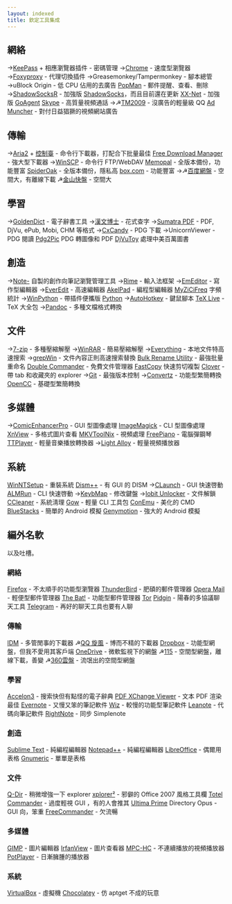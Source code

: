 ```yaml
---
layout: indexed
title: 欽定工具集成
---
```

## 網絡
→<a href="http://keepass.info/" rel="external">KeePass</a> + 相應瀏覽器插件 - 密碼管理
→<a href="http://code.taobao.org/p/mychrome/" rel="external">Chrome</a> - 速度型瀏覽器
→<a href="http://getfoxyproxy.org/" rel="external">Foxyproxy</a> - 代理切換插件
→Greasemonkey/Tampermonkey - 腳本總管
→uBlock Origin - 低 CPU 佔用的去廣告
<a href="http://portableapps.com/apps/internet/popman_portable" rel="external">PopMan</a> - 郵件提醒、查看、刪除
→<a href="https://github.com/breakwa11/shadowsocks-rss" rel="external">ShadowSocksR</a> - 加強版 <a href="https://github.com/shadowsocks/shadowsocks-csharp" rel="external">ShadowSocks</a>，而且目前還在更新
<a href="https://github.com/XX-net/XX-Net" rel="external">XX-Net</a> - 加強版 <a href="https://github.com/goagent/goagent" rel="external">GoAgent</a>
<a href="http://portableapps.com/apps/internet/skype_portable" rel="external">Skype</a> - 高質量視頻通話
→☭<a href="http://www.portableappc.com/internet/tencent-tm-portable/" rel="external">TM2009</a> - 沒廣告的輕量級 QQ
<a href="http://bbs.kafan.cn/thread-1133619-1-1.html" rel="external">Ad Muncher</a> - 對付日益猖獗的視頻網站廣告

## 傳輸
→<a href="http://sourceforge.net/projects/aria2/files/stable/" rel="external">Aria2</a> + <a href="http://aria2c.com/usage.html" rel="external">控制臺</a> - 命令行下載器，打配合下批量最佳
<a href="http://portableapps.com/apps/internet/free-download-manager-portable" rel="external">Free Download Manager</a> - 強大型下載器
→<a href="http://winscp.net/" rel="external">WinSCP</a> - 命令行 FTP/WebDAV
<a href="http://apps.memopal.com/r/?7d78687f7b767c" rel="external">Memopal</a> - 全版本備份，功能豐富
<a href="https://spideroak.com/" rel="external">SpiderOak</a> - 全版本備份，隱私高
<a href="https://box.com" rel="external">box.com</a> - 功能豐富
→☭<a href="http://www.zdfans.com/674.html" rel="external">百度網盤</a> - 空間大，有離線下載
☭<a href="http://www.kuaipan.cn/" rel="external">金山快盤</a> - 空間大

## 學習
→<a href="http://sourceforge.net/projects/goldendict/files/early%20access%20builds/" rel="external">GoldenDict</a> - 電子辭書工具
→<a href="http://hanbox.cnblogs.com/" rel="external">漢文博士</a> - 花式查字
→<a href="http://www.sumatrapdfreader.org/free-pdf-reader.html" rel="external">Sumatra PDF</a> - PDF, DjVu, ePub, Mobi, CHM 等格式
→<a href="http://www.readfree.net/bbs/read.php?tid=4851231&keyword=cxcandy" rel="external">CxCandy</a> - PDG 下載
→UnicornViewer - PDG 閱讀
<a href="http://pan.baidu.com/s/1jGrnmsA" rel="external">Pdg2Pic</a> PDG 轉圖像和 PDF
<a href="http://pan.baidu.com/s/1jGrnmsA" rel="external">DjVuToy</a> 處理中美百萬圖書

## 創造
→<a href="https://github.com/821/Daily/blob/master/Note-.pyw" rel="external">Note-</a> 自製的創作向筆記瀏覽管理工具
→<a href="http://rime.im/download/" rel="external">Rime</a> - 輸入法框架
→<a href="http://120.25.123.149/EmEditor/" rel="external">EmEditor</a> - 寫作型編輯器
→<a href="http://www.everedit.net" rel="external">EverEdit</a> - 高速編輯器
<a href="http://akelpad.sourceforge.net/" rel="external">AkelPad</a> - 編程型編輯器
<a href="http://www.china-language.gov.cn/tools/MyZiCiFreq.rar" rel="external">MyZiCiFreq</a> 字頻統計
→<a href="http://winpython.github.io/" rel="external">WinPython</a> - 帶插件便攜版 <a href="https://www.python.org/" rel="external">Python</a>
→<a href="http://autohotkey.com/" rel="external">AutoHotkey</a> - 鍵鼠腳本
<a href="http://www.tug.org/texlive/" rel="external">TeX Live</a> - TeX 大全包
→<a href="http://pandoc.org/index.html" rel="external">Pandoc</a> - 多種文檔格式轉換

## 文件
→<a href="http://www.7-zip.org/" rel="external">7-zip</a> - 多種壓縮解壓
→<a href="http://www.zdfans.com/778.html" rel="external">WinRAR</a> - 簡易壓縮解壓
→<a href="http://www.voidtools.com/" rel="external">Everything</a> - 本地文件特高速搜索
→<a href="https://sourceforge.net/projects/grepwin/files" rel="external">grepWin</a> - 文件內容正則高速搜索替換
<a href="http://www.bulkrenameutility.co.uk/Download.php" rel="external">Bulk Rename Utility</a> - 最強批量重命名
<a href="http://sourceforge.net/p/doublecmd/wiki/Download/" rel="external">Double Commander</a> - 免費文件管理器
<a href="http://ipmsg.org/tools/fastcopy.html" rel="external">FastCopy</a> 快速剪切複製
<a href="http://forum.portableappc.com/viewtopic.php?f=4&t=386&start=1185#p6950" rel="external">Clover</a> - 帶 tab 和收藏夾的 explorer
→<a href="https://git-scm.com/downloads" rel="external">Git</a> - 最強版本控制
→<a href="http://briian.com/?p=5784" rel="external">Convertz</a> - 功能型繁簡轉換
<a href="https://github.com/BYVoid/OpenCC" rel="external">OpenCC</a> - 基礎型繁簡轉換

## 多媒體
→<a href="http://pan.baidu.com/s/1jGrnmsA" rel="external">ComicEnhancerPro</a> - GUI 型圖像處理
<a href="http://www.imagemagick.org/" rel="external">ImageMagick</a> - CLI 型圖像處理
<a href="http://portableapps.com/apps/graphics_pictures/xnview_portable" rel="external">XnView</a> - 多格式圖片查看
<a href="https://www.bunkus.org/videotools/mkvtoolnix/" rel="external">MKVToolNix</a> - 視頻處理
<a href="http://freepiano.tiwb.com/" rel="external">FreePiano</a> - 電腦彈鋼琴
<a href="http://www.portableappc.com/music-video/ttplayer-portable/" rel="external">TTPlayer</a> - 輕量音樂播放轉換器
→<a href="http://www.light-alloy.ru/download/" rel="external">Light Alloy</a> - 輕量視頻播放器

## 系統
<a href="http://www.winntsetup.com/" rel="external">WinNTSetup</a> - 重裝系統
<a href="http://www.chuyu.me/thread-510-1-1.html" rel="external">Dism++</a> - 有 GUI 的 DISM
→<a href="http://hp.vector.co.jp/authors/VA018351/" rel="external">CLaunch</a> - GUI 快速啓動
<a href="https://github.com/chenall/ALMRun/releases" rel="external">ALMRun</a> - CLI 快速啓動
→<a href="http://www.mympc.org/down/1/2005-11-26_0111998067.html" rel="external">KeybMap</a> - 修改鍵盤
→<a href="http://portableapps.com/apps/utilities/iobit-unlocker-portable" rel="external">Iobit Unlocker</a> - 文件解鎖
<a href="http://www.zdfans.com/716.html" rel="external">CCleaner</a> - 系統淸理
<a href="https://github.com/bmatzelle/gow/releases" rel="external">Gow</a> - 輕量 CLI 工具包
<a href="http://conemu.github.io/" rel="external">ConEmu</a> - 美化的 CMD
<a href="http://www.bluestacks.com/" rel="external">BlueStacks</a> - 簡單的 Android 模擬
<a href="https://www.genymotion.com/" rel="external">Genymotion</a> - 強大的 Android 模擬

## 編外名軟
以及吐槽。

### 網絡
<a href="http://code.taobao.org/p/MyFirefox/" rel="external">Firefox</a> - 不太順手的功能型瀏覽器
<a href="http://portableappz.blogspot.com/2013/03/mozilla-thunderbird-1704-multilingual.html" rel="external">ThunderBird</a> - 肥碩的郵件管理器
<a href="http://portableapps.com/apps/internet/opera-mail-portable" rel="external">Opera Mail</a> - 輕便型郵件管理器
<a href="http://portableapptrash.blogspot.com/2014/10/the-bat-pro-672-multilingual.html" rel="external">The Bat!</a> - 功能型郵件管理器
<a href="http://portableappz.blogspot.com/2014/01/tor-02420.html" rel="external">Tor</a>
<a href="http://portableappz.blogspot.com/2014/02/pidgin-2109-multilingual.html" rel="external">Pidgin</a> - 陽春的多協議聊天工具
<a href="https://desktop.telegram.org/" rel="external">Telegram</a> - 再好的聊天工具也要有人聊

### 傳輸
<a href="http://120.25.123.149/IDM/" rel="external">IDM</a> - 多管閒事的下載器
☭<a href="http://www.zdfans.com/502.html" rel="external">QQ 旋風</a> - 博而不精的下載器
<a href="http://forum.portableappc.com/viewtopic.php?f=4&t=386&p=4702#p4702" rel="external">Dropbox</a> - 功能型網盤，但我不愛用其客戶端
<a href="https://onedrive.com/" rel="external">OneDrive</a> - 微軟監視下的網盤
☭<a href="http://115.com" rel="external">115</a> - 空間型網盤，離線下載，善變
☭<a href="http://yunpan.360.cn" rel="external">360雲盤</a> - 流氓出的空間型網盤

### 學習
<a href="http://tutor.ksana.tw/accelon3/" rel="external">Accelon3</a> - 搜索快但有點怪的電子辭典
<a href="http://120.25.123.149/PDF-XChange/" rel="external">PDF XChange Viewer</a> - 文本 PDF 渲染最佳
<a href="http://forum.portableappc.com/viewtopic.php?f=4&t=386&p=4989#p4989" rel="external">Evernote</a> - 又慢又笨的筆記軟件
<a href="http://forum.portableappc.com/viewtopic.php?f=4&t=386&p=4987#p4987" rel="external">Wiz</a> - 較慢的功能型筆記軟件
<a href="http://app.leanote.com/" rel="external">Leanote</a> - 代碼向筆記軟件
<a href="http://bauerapps.com/rightnote/" rel="external">RightNote</a> - 同步 Simplenote

### 創造
<a href="http://120.25.123.149/SublimeText/" rel="external">Sublime Text</a> - 純編程編輯器
<a href="https://notepad-plus-plus.org/download/" rel="external">Notepad++</a> - 純編程編輯器
<a href="http://portableapps.com/apps/office/libreoffice_portable" rel="external">LibreOffice</a> - 偶爾用表格
<a href="http://portableapps.com/apps/office/gnumeric_portable" rel="external">Gnumeric</a> - 單單是表格

### 文件
<a href="http://www.softwareok.com/?seite=Freeware/Q-Dir" rel="external">Q-Dir</a> - 稍微增強一下 explorer
<a href="http://portableappz.blogspot.com/2014/06/xplorer-2504-32-64-bit-multilingual.html" rel="external">xplorer²</a> - 邪僻的 Office 2007 風格工具欄
<a href="http://portableappz.blogspot.com/2012/08/total-commander-801-32-64-bit.html" rel="external">Totel Commander</a> - 過度輕視 GUI ，有的人會推其 <a href="http://tcup.pl/" rel="external">Ultima Prime</a>
Directory Opus - GUI 向，笨重
<a href="http://portableapps.com/apps/utilities/freecommander_portable" rel="external">FreeCommander</a> - 欠流暢

### 多媒體
<a href="http://portableapps.com/apps/graphics_pictures/gimp_portable" rel="external">GIMP</a> - 圖片編輯器
<a href="http://portableapps.com/apps/graphics_pictures/irfanview_portable" rel="external">IrfanView</a> - 圖片查看器
<a href="http://portableapps.com/apps/music_video/mpc-hc-portable" rel="external">MPC-HC</a> - 不連續播放的視頻播放器
<a href="http://www.zdfans.com/3050.html" rel="external">PotPlayer</a> - 日漸臃腫的播放器

### 系統
<a href="https://www.virtualbox.org/" rel="external">VirtualBox</a> - 虛擬機
<a href="https://chocolatey.org/" rel="external">Chocolatey</a> - 仿 aptget 不成的玩意